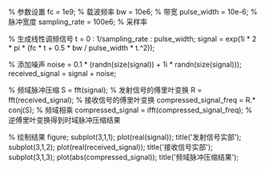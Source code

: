 % 参数设置
fc = 1e9; % 载波频率
bw = 10e6; % 带宽
pulse_width = 10e-6; % 脉冲宽度
sampling_rate = 100e6; % 采样率

% 生成线性调频信号
t = 0 : 1/sampling_rate : pulse_width;
signal = exp(1i * 2 * pi * (fc * t + 0.5 * bw / pulse_width * t.^2));

% 添加噪声
noise = 0.1 * (randn(size(signal)) + 1i * randn(size(signal)));
received_signal = signal + noise;

% 频域脉冲压缩
S = fft(signal); % 发射信号的傅里叶变换
R = fft(received_signal); % 接收信号的傅里叶变换
compressed_signal_freq = R.* conj(S); % 频域相乘
compressed_signal = ifft(compressed_signal_freq); % 逆傅里叶变换得到时域脉冲压缩结果

% 绘制结果
figure;
subplot(3,1,1);
plot(real(signal));
title('发射信号实部');
subplot(3,1,2);
plot(real(received_signal));
title('接收信号实部');
subplot(3,1,3);
plot(abs(compressed_signal));
title('频域脉冲压缩结果');